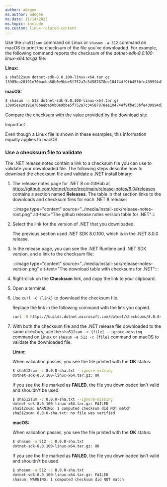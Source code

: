 ```yaml
---
author: adegeo
ms.author: adegeo
ms.date: 11/14/2023
ms.topic: include
ms.custom: linux-related-content
---
```


Use the `sha512sum` command on Linux or `shasum -a 512` command on macOS to print the checksum of the file you've downloaded. For example, the following command reports the checksum of the _dotnet-sdk-8.0.100-linux-x64.tar.gz_ file:

**Linux:**

```bash
$ sha512sum dotnet-sdk-8.0.100-linux-x64.tar.gz
13905ea20191e70baeba50b0e9bbe5f752a7c34587878ee104744f9fb453bfe439994d38969722bdae7f60ee047d75dda8636f3ab62659450e9cd4024f38b2a5  dotnet-sdk-8.0.100-linux-x64.tar.gz
```

**macOS:**

```bash
$ shasum -a 512 dotnet-sdk-8.0.100-linux-x64.tar.gz
13905ea20191e70baeba50b0e9bbe5f752a7c34587878ee104744f9fb453bfe439994d38969722bdae7f60ee047d75dda8636f3ab62659450e9cd4024f38b2a5  dotnet-sdk-8.0.100-linux-x64.tar.gz
```

Compare the checksum with the value provided by the download site.

> [!IMPORTANT]
> Even though a Linux file is shown in these examples, this information equally applies to macOS.

### Use a checksum file to validate

The .NET release notes contain a link to a checksum file you can use to validate your downloaded file. The following steps describe how to download the checksum file and validate a .NET install binary:

01. The release notes page for .NET 8 on GitHub at <https://github.com/dotnet/core/tree/main/release-notes/8.0#releases> contains a section named **Releases**. The table in that section links to the downloads and checksum files for each .NET 8 release:

    :::image type="content" source="../media/install-sdk/release-notes-root.png" alt-text="The github release notes version table for .NET":::

01. Select the link for the version of .NET that you downloaded.

    The previous section used .NET SDK 8.0.100, which is in the .NET 8.0.0 release.

01. In the release page, you can see the .NET Runtime and .NET SDK version, and a link to the checksum file:

    :::image type="content" source="../media/install-sdk/release-notes-version.png" alt-text="The download table with checksums for .NET":::

01. Right-click on the **Checksum** link, and copy the link to your clipboard.

01. Open a terminal.

01. Use `curl -O {link}` to download the checksum file.

    Replace the link in the following command with the link you copied.

    ```bash
    curl -O https://builds.dotnet.microsoft.com/dotnet/checksums/8.0.0-sha.txt
    ```

01. With both the checksum file and the .NET release file downloaded to the same directory, use the `sha512sum -c {file} --ignore-missing` command on Linux or `shasum -a 512 -c {file}` command on macOS to validate the downloaded file.

    **Linux:**

    When validation passes, you see the file printed with the **OK** status:

    ```bash
    $ sha512sum -c 8.0.0-sha.txt --ignore-missing
    dotnet-sdk-8.0.100-linux-x64.tar.gz: OK
    ```

    If you see the file marked as **FAILED**, the file you downloaded isn't valid and shouldn't be used.

    ```bash
    $ sha512sum -c 8.0.0-sha.txt --ignore-missing
    dotnet-sdk-8.0.100-linux-x64.tar.gz: FAILED
    sha512sum: WARNING: 1 computed checksum did NOT match
    sha512sum: 8.0.0-sha.txt: no file was verified
    ```

    **macOS:**

    When validation passes, you see the file printed with the **OK** status:

    ```bash
    $ shasum -a 512 -c 8.0.0-sha.txt
    dotnet-sdk-8.0.100-linux-x64.tar.gz: OK
    ```

    If you see the file marked as **FAILED**, the file you downloaded isn't valid and shouldn't be used.

    ```bash
    $ shasum -a 512 -c 8.0.0-sha.txt
    dotnet-sdk-8.0.100-linux-x64.tar.gz: FAILED
    shasum: WARNING: 1 computed checksum did NOT match
    ```
